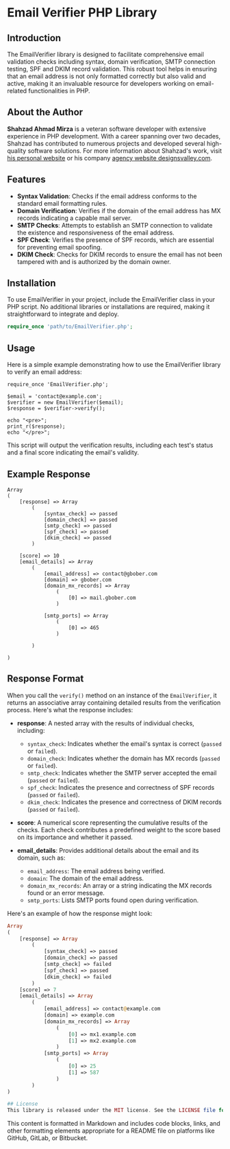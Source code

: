 # Email Verifier PHP Library

## Introduction
The EmailVerifier library is designed to facilitate comprehensive email validation checks including syntax, domain verification, SMTP connection testing, SPF and DKIM record validation. This robust tool helps in ensuring that an email address is not only formatted correctly but also valid and active, making it an invaluable resource for developers working on email-related functionalities in PHP.

## About the Author
**Shahzad Ahmad Mirza** is a veteran software developer with extensive experience in PHP development. With a career spanning over two decades, Shahzad has contributed to numerous projects and developed several high-quality software solutions. For more information about Shahzad's work, visit [his personal website](https://shahzadmirza.com) or his company [agency website designsvalley.com](https://designsvalley.com).

## Features

- **Syntax Validation**: Checks if the email address conforms to the standard email formatting rules.
- **Domain Verification**: Verifies if the domain of the email address has MX records indicating a capable mail server.
- **SMTP Checks**: Attempts to establish an SMTP connection to validate the existence and responsiveness of the email address.
- **SPF Check**: Verifies the presence of SPF records, which are essential for preventing email spoofing.
- **DKIM Check**: Checks for DKIM records to ensure the email has not been tampered with and is authorized by the domain owner.


## Installation
To use EmailVerifier in your project, include the EmailVerifier class in your PHP script. No additional libraries or installations are required, making it straightforward to integrate and deploy.

```php
require_once 'path/to/EmailVerifier.php';
```
## Usage
Here is a simple example demonstrating how to use the EmailVerifier library to verify an email address:

```
require_once 'EmailVerifier.php';

$email = 'contact@example.com';
$verifier = new EmailVerifier($email);
$response = $verifier->verify();

echo "<pre>";
print_r($response);
echo "</pre>";
```
This script will output the verification results, including each test's status and a final score indicating the email's validity.


## Example Response
```
Array
(
    [response] => Array
        (
            [syntax_check] => passed
            [domain_check] => passed
            [smtp_check] => passed
            [spf_check] => passed
            [dkim_check] => passed
        )

    [score] => 10
    [email_details] => Array
        (
            [email_address] => contact@gbober.com
            [domain] => gbober.com
            [domain_mx_records] => Array
                (
                    [0] => mail.gbober.com
                )

            [smtp_ports] => Array
                (
                    [0] => 465
                )

        )

)
```

## Response Format

When you call the `verify()` method on an instance of the `EmailVerifier`, it returns an associative array containing detailed results from the verification process. Here's what the response includes:

- **response**: A nested array with the results of individual checks, including:
  - `syntax_check`: Indicates whether the email's syntax is correct (`passed` or `failed`).
  - `domain_check`: Indicates whether the domain has MX records (`passed` or `failed`).
  - `smtp_check`: Indicates whether the SMTP server accepted the email (`passed` or `failed`).
  - `spf_check`: Indicates the presence and correctness of SPF records (`passed` or `failed`).
  - `dkim_check`: Indicates the presence and correctness of DKIM records (`passed` or `failed`).

- **score**: A numerical score representing the cumulative results of the checks. Each check contributes a predefined weight to the score based on its importance and whether it passed.

- **email_details**: Provides additional details about the email and its domain, such as:
  - `email_address`: The email address being verified.
  - `domain`: The domain of the email address.
  - `domain_mx_records`: An array or a string indicating the MX records found or an error message.
  - `smtp_ports`: Lists SMTP ports found open during verification.

Here's an example of how the response might look:

```php
Array
(
    [response] => Array
        (
            [syntax_check] => passed
            [domain_check] => passed
            [smtp_check] => failed
            [spf_check] => passed
            [dkim_check] => failed
        )
    [score] => 7
    [email_details] => Array
        (
            [email_address] => contact@example.com
            [domain] => example.com
            [domain_mx_records] => Array
                (
                    [0] => mx1.example.com
                    [1] => mx2.example.com
                )
            [smtp_ports] => Array
                (
                    [0] => 25
                    [1] => 587
                )
        )
)

## License
This library is released under the MIT license. See the LICENSE file for more details.

```
This content is formatted in Markdown and includes code blocks, links, and other formatting elements appropriate for a README file on platforms like GitHub, GitLab, or Bitbucket.
```
